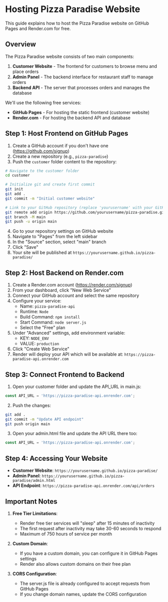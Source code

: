 # Hosting Pizza Paradise Website

This guide explains how to host the Pizza Paradise website on GitHub Pages and Render.com for free.

## Overview

The Pizza Paradise website consists of two main components:
1. **Customer Website** - The frontend for customers to browse menu and place orders
2. **Admin Panel** - The backend interface for restaurant staff to manage orders
3. **Backend API** - The server that processes orders and manages the database

We'll use the following free services:
- **GitHub Pages** - For hosting the static frontend (customer website)
- **Render.com** - For hosting the backend API and database

## Step 1: Host Frontend on GitHub Pages

1. Create a GitHub account if you don't have one (https://github.com/signup)
2. Create a new repository (e.g., `pizza-paradise`)
3. Push the `customer` folder content to the repository:

```bash
# Navigate to the customer folder
cd customer

# Initialize git and create first commit
git init
git add .
git commit -m "Initial customer website"

# Link to your GitHub repository (replace 'yourusername' with your GitHub username)
git remote add origin https://github.com/yourusername/pizza-paradise.git
git branch -M main
git push -u origin main
```

4. Go to your repository settings on GitHub website
5. Navigate to "Pages" from the left sidebar
6. In the "Source" section, select "main" branch
7. Click "Save"
8. Your site will be published at `https://yourusername.github.io/pizza-paradise/`

## Step 2: Host Backend on Render.com

1. Create a Render.com account (https://render.com/signup)
2. From your dashboard, click "New Web Service"
3. Connect your GitHub account and select the same repository
4. Configure your service:
   - Name: `pizza-paradise-api`
   - Runtime: `Node`
   - Build Command: `npm install`
   - Start Command: `node server.js`
   - Select the "Free" plan
5. Under "Advanced" settings, add environment variable:
   - KEY: `NODE_ENV` 
   - VALUE: `production`
6. Click "Create Web Service"
7. Render will deploy your API which will be available at: `https://pizza-paradise-api.onrender.com`

## Step 3: Connect Frontend to Backend

1. Open your customer folder and update the API_URL in main.js:
```javascript
const API_URL = 'https://pizza-paradise-api.onrender.com';
```

2. Push the changes:
```bash
git add .
git commit -m "Update API endpoint"
git push origin main
```

3. Open your admin.html file and update the API URL there too:
```javascript
const API_URL = 'https://pizza-paradise-api.onrender.com';
```

## Step 4: Accessing Your Website

- **Customer Website**: `https://yourusername.github.io/pizza-paradise/`
- **Admin Panel**: `https://yourusername.github.io/pizza-paradise/admin.html`
- **API Endpoint**: `https://pizza-paradise-api.onrender.com/api/orders`

## Important Notes

1. **Free Tier Limitations**:
   - Render free tier services will "sleep" after 15 minutes of inactivity
   - The first request after inactivity may take 30-60 seconds to respond
   - Maximum of 750 hours of service per month

2. **Custom Domain**:
   - If you have a custom domain, you can configure it in GitHub Pages settings
   - Render also allows custom domains on their free plan

3. **CORS Configuration**:
   - The server.js file is already configured to accept requests from GitHub Pages
   - If you change domain names, update the CORS configuration 